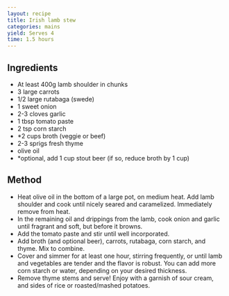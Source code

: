 ```yaml
---
layout: recipe
title: Irish lamb stew
categories: mains
yield: Serves 4
time: 1.5 hours
---
```

## Ingredients

* At least 400g lamb shoulder in chunks
* 3 large carrots
* 1/2 large rutabaga (swede)
* 1 sweet onion
* 2-3 cloves garlic
* 1 tbsp tomato paste
* 2 tsp corn starch
* \*2 cups broth (veggie or beef)
* 2-3 sprigs fresh thyme
* olive oil
* \*optional, add 1 cup stout beer (if so, reduce broth by 1 cup)

## Method

* Heat olive oil in the bottom of a large pot, on medium heat. Add lamb shoulder and cook until nicely seared and caramelized. Immediately remove from heat. 
* In the remaining oil and drippings from the lamb, cook onion and garlic until fragrant and soft, but before it browns. 
* Add the tomato paste and stir until well incorporated. 
* Add broth (and optional beer), carrots, rutabaga, corn starch, and thyme. Mix to combine.
* Cover and simmer for at least one hour, stirring frequently, or until lamb and vegetables are tender and the flavor is robust. You can add more corn starch or water, depending on your desired thickness.
* Remove thyme stems and serve! Enjoy with a garnish of sour cream, and sides of rice or roasted/mashed potatoes.